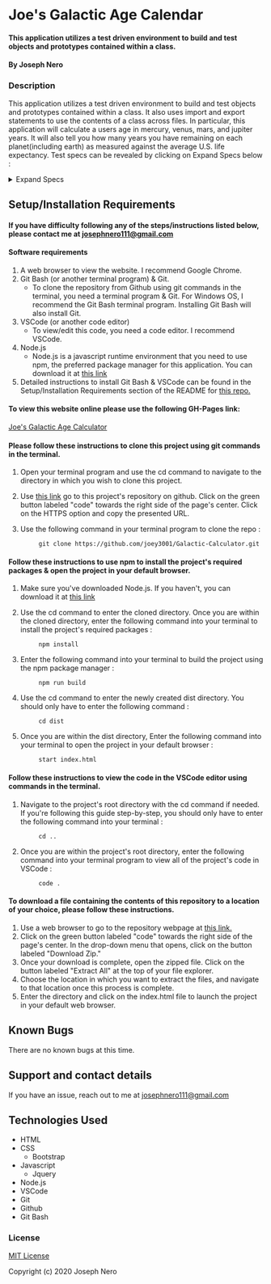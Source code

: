 # Joe's Galactic Age Calendar

#### This application utilizes a test driven environment to build and test objects and prototypes contained within a class. 

#### By Joseph Nero 

### Description

This application utilizes a test driven environment to build and test objects and prototypes contained within a class. It also uses import and export statements to use the contents of a class across files. In particular, this application will calculate a users age in mercury, venus, mars, and jupiter years. It will also tell you how many years you have remaining on each planet(including earth) as measured  against the average U.S. life expectancy. Test specs can be revealed by clicking on Expand Specs below : 

<details>
<summary>Expand Specs</summary>

| Test | Input | Output |
| :--------------------------- | :--------------------------------- | :---------------- | 
| Age |||
| Should correctly initialize an instance of the Age object | let newAge = new Age() | typeof(newAge) = object| 
| Should correctly create an instance of the Age object with input provided to determine the starting age | let newAge = new Age(20) | newAge.startingAge = 20 | 
| mercuryYears |||
| Should correctly return a user's age in mercury years (A mercury year is .24 earth years) | newAge.startingAge = 20 | newAge.mercuryAge = 20/.24 = 83.33 | 
| venusYears |||
| Should correctly return a user's age in venus years (A venus year is .64 earth years) | newAge.startingAge = 20 | newAge.venusAge = 20/.64 = 31.25 | 
| marsYears |||
| Should correctly return a user's age in mars years (A mars year is 1.88 earth years) | newAge.startingAge = 20 | newAge.marsAge = 20/.64 = 31.25 | 
| jupiterYears |||
| Should correctly return a user's age in jupiter years (A jupiter year is 11.86 earth years) | newAge.startingAge = 20 | newAge.jupiterAge = 11.86 | 
| remainingYears |||
| Should correctly return a users remaining years as calculated with average life expectancy in the US | newAge.startingAge = 20 | newAge.remainingTime = 78.54 - 20 = 58.54 | 
| If a user has surpassed the average life expectancy, Should correctly return the number of years they have lived past the average life expectancy | newAge.startingAge = 80.54 | newAge.remainingTime = 80.54 - 78.54 = 2 | 
| lifeExpectancyBoolean |||
| If the user's age is less than the average U.S. life expectancy, should return a true boolean value | newAge.startingAge = 20 | newAge.ageBoolean = true | 
| If the user's age is greater than the average U.S. life expectancy, should return a false boolean value | newAge.startingAge = 80 | newAge.ageBoolean = false | 
| lifeExpectancyPrint |||
| If the user's age is less than the average U.S. life expectancy, should apply text to a specified ID | ID = '#selector' , newAge.startingAge = 20| $(ID).text() = Your remaining time on earth: 59 Years | 
| If the user's age is greater than the average U.S. life expectancy, should apply different text to a specified ID | ID = '#selector', newAge.startingAge = 82 | $(ID).text() = WARNING => SUBJECT IS PASSED PROGRAM DETERMINED LIFE SPAN BY 2 YEARS | 
| remainingMercuryYears |||
| Should correctly return a users remaining years left in mercury years | newAge.startingAge = 20 | newAge.remainingMercuryTime = 58.54/.24 = 243.92 | 
| remainingVenusYears |||
| Should correctly return a users remaining years left in venus years | newAge.startingAge = 20 | newAge.remainingMercuryTime = 58.54/.64 = 91.47 | 
| remainingMarsYears |||
| Should correctly return a users remaining years left in mars years | newAge.startingAge = 20 | newAge.remainingMercuryTime = 58.54/1.88 = 31.14 | 
| remainingJupiterYears |||
| Should correctly return a users remaining years left in jupiter years | newAge.startingAge = 20 | newAge.remainingMercuryTime = 58.54/11.86 = 4.94 | 

</details>

## Setup/Installation Requirements
#### If you have difficulty following any of the steps/instructions listed below, please contact me at josephnero111@gmail.com 

#### Software requirements 

1. A web browser to view the website. I recommend Google Chrome.
2. Git Bash (or another terminal program) & Git.  
    - To clone the repository from Github using git commands in the terminal, you need a terminal program & Git. For Windows OS, I recommend the Git Bash terminal program. Installing Git Bash will also install Git. 
3. VSCode (or another code editor)
    - To view/edit this code, you need a code editor. I recommend VSCode. 
4. Node.js 
    - Node.js is a javascript runtime environment that you need to use npm, the preferred package manager for this application. You can download it at [this link](https://nodejs.org/en/download/)
5. Detailed instructions to install Git Bash & VSCode can be found in the Setup/Installation Requirements section of the README for [this repo.](https://github.com/joey3001/first-friday-project)

#### To view this website online please use the following GH-Pages link: 

[Joe's Galactic Age Calculator](https://joey3001.github.io/Galactic-Calculator/)

#### Please follow these instructions to clone this project using git commands in the terminal. 

1. Open your terminal program and use the cd command to navigate to the directory in which you wish to clone this project. 
2. Use [this link](https://github.com/joey3001/Galactic-Calculator) go to this project's repository on github. Click on the green button labeled "code" towards the right side of the page's center. Click on the HTTPS option and copy the presented URL. 
3. Use the following command in your terminal program to clone the repo :

            git clone https://github.com/joey3001/Galactic-Calculator.git

#### Follow these instructions to use npm to install the project's required packages & open the project in your default browser. 

1. Make sure you've downloaded Node.js. If you haven't, you can download it at [this link](https://nodejs.org/en/download/)
2. Use the cd command to enter the cloned directory. Once you are within the cloned directory, enter the following command into your terminal to install the project's required packages : 

            npm install

3. Enter the following command into your terminal to build the project using the npm package manager : 

            npm run build

4. Use the cd command to enter the newly created dist directory. You should only have to enter the following command : 

            cd dist

5. Once you are within the dist directory, Enter the following command into your terminal to open the project in your default browser : 

            start index.html

#### Follow these instructions to view the code in the VSCode editor using commands in the terminal. 

1. Navigate to the project's root directory with the cd command if needed. If you're following this guide step-by-step, you should only have to enter the following command into your terminal : 

            cd ..

2. Once you are within the project's root directory, enter the following command into your terminal program to view all of the project's code in VSCode : 

            code . 

#### To download a file containing the contents of this repository to a location of your choice, please follow these instructions. 

1. Use a web browser to go to the repository webpage at [this link.](https://github.com/joey3001/Galactic-Calculator)
2. Click on the green button labeled "code" towards the right side of the page's center. In the drop-down menu that opens, click on the button labeled "Download Zip."
3. Once your download is complete, open the zipped file. Click on the button labeled "Extract All" at the top of your file explorer. 
4. Choose the location in which you want to extract the files, and navigate to that location once this process is complete. 
5. Enter the directory and click on the index.html file to launch the project in your default web browser. 

## Known Bugs

There are no known bugs at this time. 

## Support and contact details

If you have an issue, reach out to me at josephnero111@gmail.com

## Technologies Used

  * HTML 
  * CSS
    - Bootstrap
  * Javascript
    - Jquery 
  * Node.js
  * VSCode 
  * Git
  * Github 
  * Git Bash


### License

[MIT License](https://choosealicense.com/licenses/mit/)

Copyright (c) 2020 Joseph Nero 
